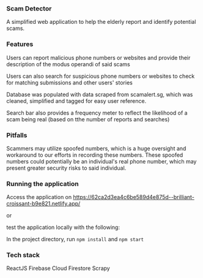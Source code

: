 ### Scam Detector
A simplified web application to help the elderly report and identify potential scams. 

### Features
Users can report malicious phone numbers or websites and provide their description of the modus operandi of said scams

Users can also search for suspicious phone numbers or websites to check for matching submissions and other users' stories

Database was populated with data scraped from scamalert.sg, which was cleaned, simplified and tagged for easy user reference. 

Search bar also provides a frequency meter to reflect the likelihood of a scam being real (based on tthe number of reports and searches) 

### Pitfalls
Scammers may utilize spoofed numbers, which is a huge oversight and workaround to our efforts in recording these numbers. These spoofed numbers could potentially be an individual's real phone number, which may present greater security risks to said individual.

### Running the application
Access the application on https://62ca2d3ea4c6be589d4e875d--brilliant-croissant-b9e821.netlify.app/ 

or 

test the application locally with the following:

In the project directory, run 
`npm install` 
and 
`npm start`

### Tech stack 
ReactJS
Firebase Cloud Firestore
Scrapy
